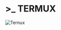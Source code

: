 # >_ TERMUX
![Ternux](https://user-images.githubusercontent.com/82988362/155765750-726aea6a-7df4-4696-b673-209e22591079.png)

